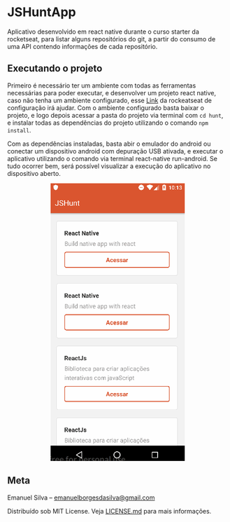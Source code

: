 # JSHuntApp
Aplicativo desenvolvido em react native durante o curso starter da rocketseat, para listar alguns repositórios do git, a partir do consumo de uma API contendo informações de cada repositório.

## Executando o projeto

Primeiro é necessário ter um ambiente com todas as ferramentas necessárias para poder executar, e desenvolver um projeto react native, caso não tenha um ambiente configurado, esse [Link](https://docs.rocketseat.dev/ambiente-react-native/introducao) da rockeatseat de configuração irá ajudar. Com o ambiente configurado basta baixar o projeto, e logo depois acessar a pasta do projeto via terminal com `cd hunt`, e instalar todas as dependências do projeto utilizando o comando `npm install`.

Com as dependências instaladas, basta abir o emulador do android ou conectar um dispositivo android com depuração USB ativada, e executar o aplicativo utilizando o comando via terminal react-native run-android. Se tudo ocorrer bem, será possível visualizar a execução do aplicativo no dispositivo aberto.

<p align="center">
  <img src="imgs/huntappGif.gif"/>
</p>



## Meta
Emanuel Silva – emanuelborgesdasilva@gmail.com

Distribuído sob MIT License. Veja [LICENSE.md](LICENSE) para mais informações.

